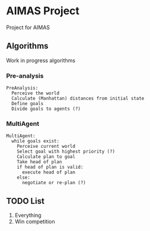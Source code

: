 # AIMAS Project
Project for AIMAS

## Algorithms
Work in progress algorithms

### Pre-analysis
```
PreAnalysis:
  Perceive the world
  Calculate (Manhattan) distances from initial state
  Define goals
  Divide goals to agents (?)
```

### MultiAgent
```
MultiAgent:
  while goals exist:
    Perceive current world
    Select goal with highest priority (?)
    Calculate plan to goal
    Take head of plan
    if head of plan is valid:
      execute head of plan
    else:
      negotiate or re-plan (?)
```

## TODO List
1. Everything
2. Win competition
